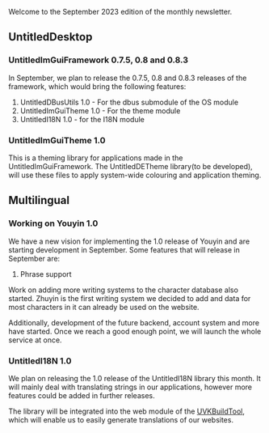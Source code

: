 Welcome to the September 2023 edition of the monthly newsletter.

## UntitledDesktop
### UntitledImGuiFramework 0.7.5, 0.8 and 0.8.3
In September, we plan to release the 0.7.5, 0.8 and 0.8.3 releases of the framework, which would bring the following features:
1. UntitledDBusUtils 1.0 - For the dbus submodule of the OS module
1. UntitledImGuiTheme 1.0 - For the theme module
1. UntitledI18N 1.0 - for the I18N module

### UntitledImGuiTheme 1.0
This is a theming library for applications made in the UntitledImGuiFramework. The UntitledDETheme library(to be developed), will
use these files to apply system-wide colouring and application theming.

## Multilingual
### Working on Youyin 1.0
We have a new vision for implementing the 1.0 release of Youyin and are starting development in September. Some features that will
release in September are:
1. Phrase support

Work on adding more writing systems to the character database also started. Zhuyin is the first writing system we decided to add
and data for most characters in it can already be used on the website.

Additionally, development of the future backend, account system and more have started. Once we reach a good enough point, we will
launch the whole service at once.

### UntitledI18N 1.0
We plan on releasing the 1.0 release of the UntitledI18N library this month. It will mainly deal with translating strings in our
applications, however more features could be added in further releases.

The library will be integrated into the web module of the [UVKBuildTool](https://github.com/MadLadSquad/UVKBuildTool), which will
enable us to easily generate translations of our websites.
